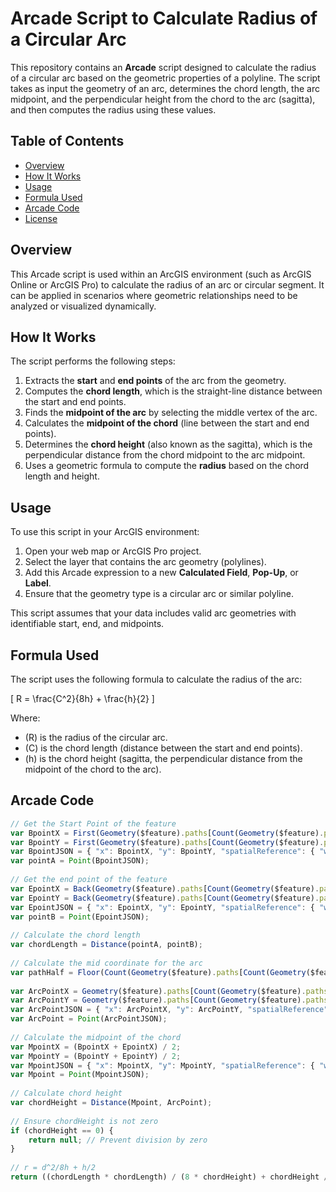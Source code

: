 # Arcade Script to Calculate Radius of a Circular Arc

This repository contains an **Arcade** script designed to calculate the radius of a circular arc based on the geometric properties of a polyline. The script takes as input the geometry of an arc, determines the chord length, the arc midpoint, and the perpendicular height from the chord to the arc (sagitta), and then computes the radius using these values.

## Table of Contents
- [Overview](#overview)
- [How It Works](#how-it-works)
- [Usage](#usage)
- [Formula Used](#formula-used)
- [Arcade Code](#arcade-code)
- [License](#license)

## Overview

This Arcade script is used within an ArcGIS environment (such as ArcGIS Online or ArcGIS Pro) to calculate the radius of an arc or circular segment. It can be applied in scenarios where geometric relationships need to be analyzed or visualized dynamically.

## How It Works

The script performs the following steps:
1. Extracts the **start** and **end points** of the arc from the geometry.
2. Computes the **chord length**, which is the straight-line distance between the start and end points.
3. Finds the **midpoint of the arc** by selecting the middle vertex of the arc.
4. Calculates the **midpoint of the chord** (line between the start and end points).
5. Determines the **chord height** (also known as the sagitta), which is the perpendicular distance from the chord midpoint to the arc midpoint.
6. Uses a geometric formula to compute the **radius** based on the chord length and height.

## Usage

To use this script in your ArcGIS environment:

1. Open your web map or ArcGIS Pro project.
2. Select the layer that contains the arc geometry (polylines).
3. Add this Arcade expression to a new **Calculated Field**, **Pop-Up**, or **Label**.
4. Ensure that the geometry type is a circular arc or similar polyline.

This script assumes that your data includes valid arc geometries with identifiable start, end, and midpoints.

## Formula Used

The script uses the following formula to calculate the radius of the arc:

\[
R = \frac{C^2}{8h} + \frac{h}{2}
\]

Where:
- \(R\) is the radius of the circular arc.
- \(C\) is the chord length (distance between the start and end points).
- \(h\) is the chord height (sagitta, the perpendicular distance from the midpoint of the chord to the arc).

## Arcade Code

```javascript
// Get the Start Point of the feature
var BpointX = First(Geometry($feature).paths[Count(Geometry($feature).paths)-1]).x;
var BpointY = First(Geometry($feature).paths[Count(Geometry($feature).paths)-1]).y;
var BpointJSON = { "x": BpointX, "y": BpointY, "spatialReference": { "wkid": 6318 }};
var pointA = Point(BpointJSON);
 
// Get the end point of the feature
var EpointX = Back(Geometry($feature).paths[Count(Geometry($feature).paths)-1]).x;
var EpointY = Back(Geometry($feature).paths[Count(Geometry($feature).paths)-1]).y;
var EpointJSON = { "x": EpointX, "y": EpointY, "spatialReference": { "wkid": 6318 }};
var pointB = Point(EpointJSON);
 
// Calculate the chord length
var chordLength = Distance(pointA, pointB);
 
// Calculate the mid coordinate for the arc
var pathHalf = Floor(Count(Geometry($feature).paths[Count(Geometry($feature).paths)-1])/2);
 
var ArcPointX = Geometry($feature).paths[Count(Geometry($feature).paths)-1][pathHalf].x;
var ArcPointY = Geometry($feature).paths[Count(Geometry($feature).paths)-1][pathHalf].y;
var ArcPointJSON = { "x": ArcPointX, "y": ArcPointY, "spatialReference": { "wkid": 6318 }};
var ArcPoint = Point(ArcPointJSON);
 
// Calculate the midpoint of the chord
var MpointX = (BpointX + EpointX) / 2;
var MpointY = (BpointY + EpointY) / 2;
var MpointJSON = { "x": MpointX, "y": MpointY, "spatialReference": { "wkid": 6318 }};
var Mpoint = Point(MpointJSON);
 
// Calculate chord height
var chordHeight = Distance(Mpoint, ArcPoint);
 
// Ensure chordHeight is not zero
if (chordHeight == 0) {
    return null; // Prevent division by zero
}
 
// r = d^2/8h + h/2
return ((chordLength * chordLength) / (8 * chordHeight) + chordHeight / 2);
